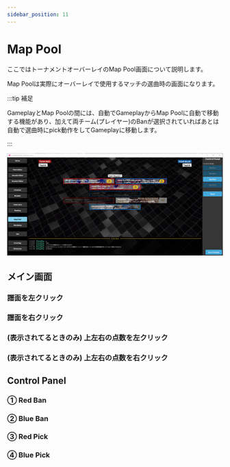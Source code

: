 ```yaml
---
sidebar_position: 11
---
```


# Map Pool

ここではトーナメントオーバーレイのMap Pool画面について説明します。

Map Poolは実際にオーバーレイで使用するマッチの選曲時の画面になります。

:::tip 補足

GameplayとMap Poolの間には、自動でGameplayからMap Poolに自動で移動する機能があり、加えて両チーム(プレイヤー)のBanが選択されていればあとは自動で選曲時にpick動作をしてGameplayに移動します。

:::

![Map Pool](/img/osu_lazer/map_pool.png)

## メイン画面

### 譜面を左クリック

### 譜面を右クリック

### (表示されてるときのみ) 上左右の点数を左クリック

### (表示されてるときのみ) 上左右の点数を右クリック

## Control Panel

### ① Red Ban

### ② Blue Ban

### ③ Red Pick

### ④ Blue Pick
